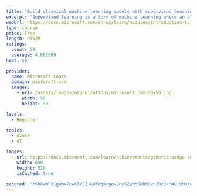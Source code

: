 ```yaml
---
title: "Build classical machine learning models with supervised learning"
excerpt: "Supervised learning is a form of machine learning where an algorithm learns from examples of data. We progressively paint a picture of how supervised learning automatically generates a model that can make predictions about the real world. We also touch on how these models are tested, and difficulties that can arise when training them."
webUrl: https://docs.microsoft.com/en-us/learn/modules/introduction-to-classical-machine-learning/
type: course
price: Free
length: PT52M
ratings:
  count: 58
  average: 4.862069
heat: 50

provider:
  name: Microsoft Learn
  domain: microsoft.com
  images:
    - url: /assets/images/organizations/microsoft.com-50x50.jpg
      width: 50
      height: 50

levels:
  - Beginner

topics:
  - Azure
  - AI

images:
  - url: https://docs.microsoft.com/learn/achievements/generic-badge-social.png
    width: 640
    height: 320
    isCached: true

secured: "r5k8wWP31gWmx7cw63VJZ+KUfWqKrgevJny5ZeWh5kbNOvnZ0cJ+MA8+9M03dTwxswj6p0QXsJpOQ/PTA83ivwP2KruJymtN+TI0Ih2LxHkZQaSx+RZx3iUiKYcjJ4R5AWz5tvGCxZVx6T/LdTdlFhWqJU9dPxznizBYCuxf65kZiProtUsC6xdw6REiHqgXtC0weGkpzl1gFfOvRDU0Lv6YoakWWUONHGp1p2kndUGaFBj2jsWhamiiypwoTkOw4Ai8x5bDsB82T7177kazaWB8zc51coYnOSz6/uwjOeEaLoAytXdapIN8JPaXHzpg66G3rudM+J2n4GyS+M6IKNWJOg7TRiG0nHRDGYtnVQv+ySysxDo5aYMKmzgDCcbINnOHJY6FfEjirCPO1Q62agf2Oj7K3BZP7leNRqwuZ7Y=;I3Iy8etTd6wUuPggVjc1ng=="
---
```



